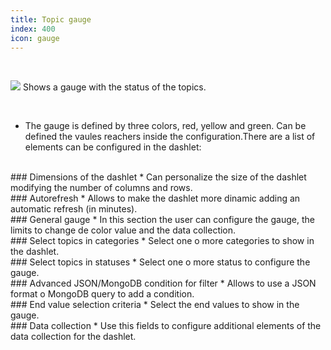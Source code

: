 ```yaml
---
title: Topic gauge
index: 400
icon: gauge
---
```


    
<br />

<img src="/static/images/icons/gauge.png" /> Shows a gauge with the status of the topics.

<br />

* The gauge is defined by three colors, red, yellow and green. Can be defined the vaules reachers inside the configuration.There are a list of elements can be configured in the dashlet:

<br />
### Dimensions of the dashlet
* Can personalize the size of the dashlet modifying the number of columns and rows.

<br />
### Autorefresh
* Allows to make the dashlet more dinamic adding an automatic refresh (in minutes).

<br />
### General gauge
* In this section the user can configure the gauge, the limits to change de color value and the data collection.


<br />
### Select topics in categories
* Select one o more categories to show in the dashlet.


<br />
### Select topics in statuses
* Select one o more status to configure the gauge.


<br />
### Advanced JSON/MongoDB condition for filter
* Allows to use a JSON format o MongoDB query to add a condition. 


<br />
### End value selection criteria
* Select the end values to show in the gauge.

<br />
### Data collection
* Use this fields to configure additional elements of the data collection for the dashlet.
